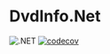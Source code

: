 # DvdInfo.Net

![.NET][github-actions-badge] [![codecov][codecov-badge]][codecov-page]

[github-actions-badge]: https://github.com/Bond-009/DvdInfo.Net/workflows/.NET/badge.svg
[codecov-badge]: https://codecov.io/gh/Bond-009/DvdInfo.Net/branch/master/graph/badge.svg?token=QJJEAJMIVU
[codecov-page]: https://codecov.io/gh/Bond-009/DvdInfo.Net
